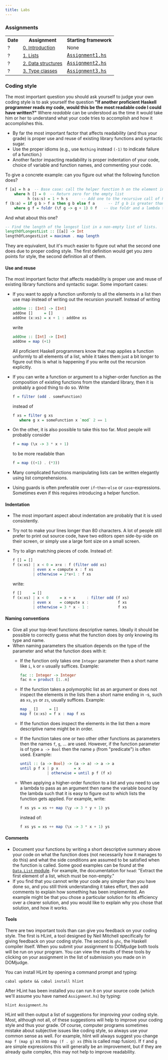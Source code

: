 ```yaml
---
title: Labs
---
```


### Assignments

<table class="table table-stripped" style="font-size: 15px;">
<tr>
<th>Date</th>
<th>Assignment</th>
<th>Starting framework</th>
</tr>
<tr>
<td>?</td>
<td><a href="practicals/Assignment0.pdf">0. Introduction</a></td>
<td>None</td>
</tr>
<tr>
<td>?</td>
<td><a href="practicals/Assignment1.pdf">1. Lists</a></td>
<td><a href="practicals/Assignment1.hs"><tt>Assignment1.hs</tt></a></td>
</tr>
<tr>
<td>?</td>
<td><a href="practicals/Assignment2.pdf">2. Data structures</a></td>
<td><a href="practicals/Assignment2.hs"><tt>Assignment2.hs</tt></a></td>
</tr>
<tr>
<td>?</td>
<td><a href="practicals/Assignment3.pdf">3. Type classes</a></td>
<td><a href="practicals/Assignment3.hs"><tt>Assignment3.hs</tt></a></td>
</tr>
</table>

### Coding style

The most important question you should ask yourself to judge your own coding style is to ask yourself the question **"If another proficient Haskell programmer reads my code, would this be the most readable code I could have written?"** Where *readable* can be understood as the time it would take him or her to understand what your code tries to accomplish and how it accomplishes this.

* By far the most important factor that affects readability (and thus your grade) is proper use and reuse of existing library functions and syntactic sugar.
* Use the proper idioms (e.g., use `Nothing` instead `(-1)` to indicate failure of a function.)
* Another factor impacting readability is proper indentation of your code, choice of variable and function names, and commenting your code.

To give a concrete example: can you figure out what the following function does?

```haskell
f [a] = h a  -- Base case: call the helper function h on the element in a singleton list
    where h [] = 0  -- Return zero for the empty list
          h (ss:s) = 1 + h s      -- Add one to the recursive call of h.
f (b:a) = if g b > f a then g b else f a      -- If g b is greater than g a then we return g b, otherwise f a
    where g f = foldr (\f g -> g + 1) 0 f   -- Use foldr and a lambda to recurse over f
```

And what about this one?

```haskell
-- Find the length of the longest list in a non-empty list of lists.
lengthOfLongestList :: [[a]] -> Int
lengthOfLongestList = maximum . map length
```

They are equivalent, but it's much easier to figure out what the second one does due to proper coding style. The first definition would get you zero points for style, the second definition all of them.


#### Use and reuse

The most important factor that affects readability is proper use and reuse of existing library functions and syntactic sugar. Some important cases:

* If you want to apply a function uniformly to all the elements in a list then use map instead of writing out the recursion yourself. Instead of writing
 
    ```haskell
    addOne :: [Int] -> [Int]
    addOne []     = []
    addOne (x:xs) = x + 1 : addOne xs
    ```

    write

    ```haskell
    addOne :: [Int] -> [Int]
    addOne = map (+1)
    ```

    All proficient Haskell programmers know that map applies a function uniformly to all elements of a list, while it takes them just a bit longer to figure out this is what is happening if you write out the recursion explicitly.

* If you can write a function or argument to a higher-order function as the composition of existing functions from the standard library, then it is probably a good thing to do so. Write

    ```haskell
    f = filter (odd . someFunction)
    ```

    instead of

    ```haskell
    f xs = filter g xs
       where g x = someFunction x `mod` 2 == 1
    ```

* On the other, it is also possible to take this too far. Most people will probably consider

    ```haskell
    f = map (\x -> 3 * x + 1)
    ```

    to be more readable than
    
    ```haskell
    f = map ((+1) . (*3))
    ```

* Many complicated functions manipulating lists can be written elegantly using list comprehensions.
* Using guards is often preferable over `if`-`then`-`else` or `case`-expressions. Sometimes even if this requires introducing a helper function.

#### Indentation

* The most important aspect about indentation are probably that it is used consistently.
* Try not to make your lines longer than 80 characters. A lot of people still prefer to print out source code, have two editors open side-by-side on their screen, or simply use a large font size on a small screen.
* Try to align matching pieces of code. Instead of:

    ```haskell
    f [] = []
    f (x:xs) | x < 0 = x+x : f (filter odd xs)
             | even x = compute x : f xs
             | otherwise = 2*x+1 : f xs
    ```

    write:

    ```haskell
    f []     = []
    f (x:xs) | x < 0     = x + x     : filter odd (f xs)
             | even x    = compute x :             f xs
             | otherwise = 3 * x - 1 :             f xs
    ```

#### Naming conventions

* Give all your top-level functions descriptive names. Ideally it should be possible to correctly guess what the function does by only knowing its type and name.
* When naming parameters the situation depends on the type of the parameter and what the function does with it:
    - If the function only takes one `Integer` parameter then a short name like `i`, `k` or `n` usually suffices. Example:
        
        ```haskell
        fac :: Integer -> Integer
        fac n = product [1..n]
        ```

    - If the function takes a polymorphic list as an argument or does not inspect the elements in the lists then a short name ending in -s, such as `xs`, `ys` or `zs`, usually suffices. Example:

        ```haskell
        map _ []     = []
        map f (x:xs) = f x : map f xs
        ```

    - If the function does inspect the elements in the list then a more descriptive name might be in order.
    - If the function takes one or two other other functions as parameters then the names `f`, `g`, ... are used. However, if the function parameter is of type `a -> Bool` then the name `p` (from "predicate") is often used. Example:

        ```haskell
        until :: (a -> Bool) -> (a -> a) -> a -> a
        until p f x | p x       = x
                    | otherwise = until p f (f x)
        ```

    - When applying a higher-order function to a list and you need to use a lambda to pass as an argument then name the variable bound by the lambda such that it is easy to figure out to which lists the function gets applied. For example, write:
        
        ```haskell
        f xs ys = xs ++ map (\y -> 3 * y + 1) ys
        ```

        instead of:

        ```haskell
        f xs ys = xs ++ map (\x -> 3 * x + 1) ys
        ```

#### Comments

* Document your functions by writing a short descriptive summary above your code on what the function does (not necessarily how it manages to do this) and what the side conditions are assumed to be satisfied when the function is called. Some good examples can be found at the [`Data.List` module](http://hackage.haskell.org/packages/archive/base/latest/doc/html/Data-List.html). For example, the documentation for `head`: "Extract the first element of a list, which must be non-empty."
* If you find that you cannot write your code any simpler than you have done so, and you still think understanding it takes effort, then add comments to explain how something has been implemented. An example might be that you chose a particular solution for its efficiency over a clearer solution, and you would like to explain why you chose that solution, and how it works.

#### Tools

There are two important tools than can give you feedback on your coding style. The first is HLint, a tool designed by Neil Mitchell specifically for giving feedback on your coding style. The second is `ghc`, the Haskell compiler itself. When you submit your assignment to DOMjudge both tools will be run on your program. You can view the results of these tools by clicking on your assignment in the list of submission you made on in DOMjudge.

You can install HLint by opening a command prompt and typing:

```
cabal update && cabal install hlint
```

After HLint has been installed you can run it on your source code (which we'll assume you have named `Assignment.hs`) by typing:

```
hlint Assignment.hs
```

HLint will then output a list of suggestions for improving your coding style. Most, although not all, of these suggestions will help to improve your coding style and thus your grade. Of course, computer programs sometimes mistake about subjective issues like coding style, so always use your common sense as well. For example, hlint will always suggest you change `map f (map g)` xs into `map (f . g) xs` (this is called map fusion). If `f` and `g` are simple expressions this will generally be an improvement, but if they are already quite complex, this may not help to improve readability.
